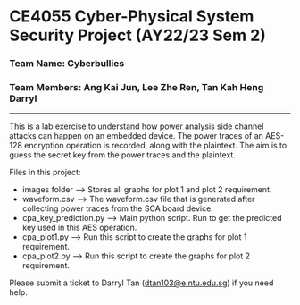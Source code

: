 # CE4055 Cyber-Physical System Security Project (AY22/23 Sem 2)
### Team Name: Cyberbullies
### Team Members: Ang Kai Jun, Lee Zhe Ren, Tan Kah Heng Darryl

----

This is a lab exercise to understand how power analysis side channel attacks can happen on an embedded device. The power traces of an AES-128 encryption operation is recorded, along with the plaintext. The aim is to guess the secret key from the power traces and the plaintext.

Files in this project:
- images folder --> Stores all graphs for plot 1 and plot 2 requirement.
- waveform.csv --> The waveform.csv file that is generated after collecting power traces from the SCA board device.
- cpa_key_prediction.py --> Main python script. Run to get the predicted key used in this AES operation.
- cpa_plot1.py --> Run this script to create the graphs for plot 1 requirement.
- cpa_plot2.py --> Run this script to create the graphs for plot 2 requirement.

Please submit a ticket to Darryl Tan (dtan103@e.ntu.edu.sg) if you need help.
